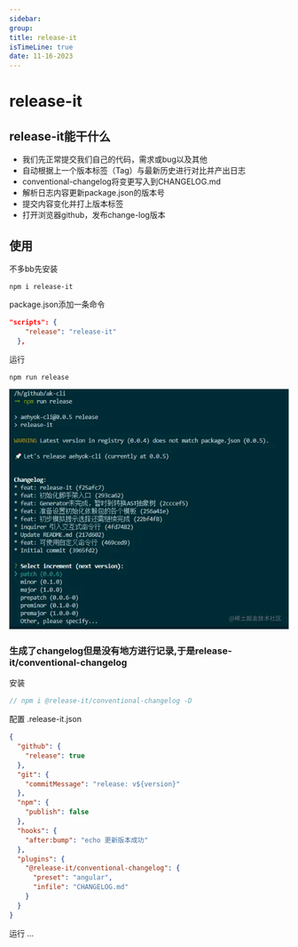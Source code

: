 ```yaml
---
sidebar:
group:
title: release-it
isTimeLine: true
date: 11-16-2023
---
```

# release-it


## release-it能干什么

* 我们先正常提交我们自己的代码，需求或bug以及其他
* 自动根据上一个版本标签（Tag）与最新历史进行对比并产出日志
* conventional-changelog将变更写入到CHANGELOG.md
* 解析日志内容更新package.json的版本号
* 提交内容变化并打上版本标签
* 打开浏览器github，发布change-log版本

## 使用

不多bb先安装

```shell
npm i release-it
```

package.json添加一条命令

```json
"scripts": {
    "release": "release-it"
  },
```

运行
```shell
npm run release
```


![1](release-it.png)

### 生成了changelog但是没有地方进行记录,于是release-it/conventional-changelog

安装

```js
// npm i @release-it/conventional-changelog -D
```

配置 .release-it.json

```json
{
  "github": {
    "release": true
  },
  "git": {
    "commitMessage": "release: v${version}"
  },
  "npm": {
    "publish": false
  },
  "hooks": {
    "after:bump": "echo 更新版本成功"
  },
  "plugins": {
    "@release-it/conventional-changelog": {
      "preset": "angular",
      "infile": "CHANGELOG.md"
    }
  }
}
```

运行 ...
